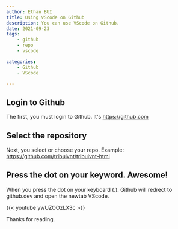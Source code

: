 ```yaml
---
author: Ethan BUI
title: Using VScode on Github
description: You can use VScode on Github.
date: 2021-09-23
tags:
    - github
    - repo
    - vscode

categories:
    - Github
    - VScode

---
```


## Login to Github

The first, you must login to Github. It's https://github.com

## Select the repository

Next, you select or choose your repo. Example: https://github.com/tribuivnt/tribuivnt-html

## Press the dot on your keyword. Awesome!

When you press the dot on your keyboard (.). Github will redrect to github.dev and open the newtab VScode.

{{< youtube ywUZOOzLX3c >}}

Thanks for reading.